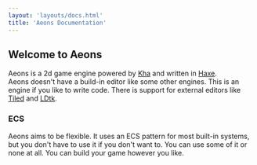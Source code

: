 ```yaml
---
layout: 'layouts/docs.html'
title: 'Aeons Documentation'
---
```


## Welcome to Aeons

Aeons is a 2d game engine powered by [Kha](https://github.com/Kode/Kha) and written in [Haxe](https://haxe.org).  
Aeons doesn't have a build-in editor like some other engines. This is an engine if you like to write code. There is support 
for external editors like [Tiled](https://www.mapeditor.org/) and [LDtk](https://ldtk.io/).

### ECS
Aeons aims to be flexible. It uses an ECS pattern for most built-in systems, but you don't have to use it if you don't want to.
You can use some of it or none at all. You can build your game however you like.